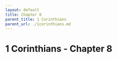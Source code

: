 ```yaml
---
layout: default
title: Chapter 8
parent_title: 1 Corinthians
parent_url: ./1corinthians.md
---
```


# 1 Corinthians - Chapter 8
